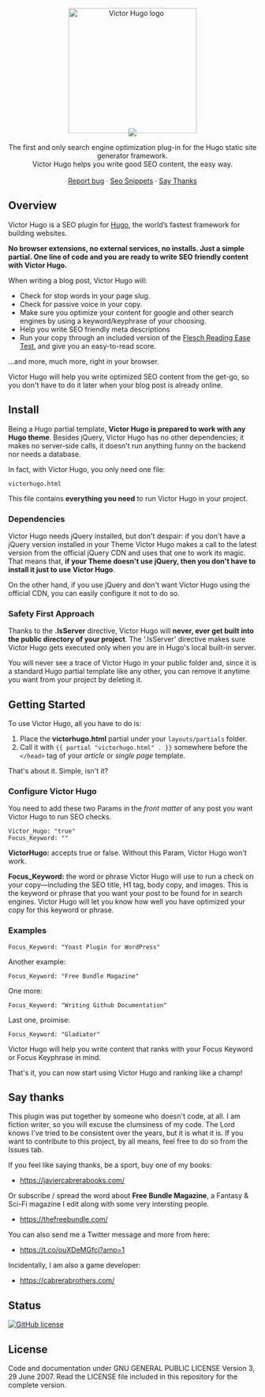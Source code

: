 <p align="center" style="margin-bottom: 0;">
  <a href="https://github.com/doncabreraphone/victorhugo/">
    <img src="https://raw.githubusercontent.com/doncabreraphone/victorhugo/master/misc/victorhugo__logo.png" alt="Victor Hugo logo" width="260" height="254" style="margin-bottom: -10px;">
  </a>
</p>

<p align="center" style="margin:0 ; padding: 0;">
<img src="https://raw.githubusercontent.com/doncabreraphone/victorhugo/8946bd99f351d6c35b643eda497d0b21b1537a48/misc/vh_font.svg">
</p>

<p align="center">
  The first and only search engine optimization plug-in for the Hugo static site generator framework.<br>Victor Hugo helps you write good SEO content, the easy way.
  <br>
  <br>
  <a href="https://github.com/doncabreraphone/victorhugo/issues">Report bug</a>
    ·
  <a href="https://github.com/doncabreraphone/victorhugo/blob/master/misc/hugo-seo-snippets.md">Seo Snippets</a>
    ·
  <a href="#say-thanks">Say Thanks</a>

  
</p>

## Overview

Victor Hugo is a SEO plugin for <a href="https://gohugo.io/">Hugo</a>, the world’s fastest framework for building websites. 

**No browser extensions, no external services, no installs. Just a simple partial. One line of code and you are ready to write SEO friendly content with Victor Hugo.**

When writing a blog post, Victor Hugo will:
* Check for stop words in your page slug.
* Check for passive voice in your copy.
* Make sure you optimize your content for google and other search engines by using a keyword/keyphrase of your choosing.
* Help you write SEO friendly meta descriptions
* Run your copy through an included version of the <a href="https://en.wikipedia.org/wiki/Flesch%E2%80%93Kincaid_readability_tests" target="_blank">Flesch Reading Ease Test</a>, and give you an easy-to-read score.

...and more, much more, right in your browser. 

Victor Hugo will help you write optimized SEO content from the get-go, so you don't have to do it later when your blog post is already online.

## Install

Being a Hugo partial template, **Victor Hugo is prepared to work with any Hugo theme**. Besides jQuery, Victor Hugo has no other dependencies; it makes no server-side calls, it doesn't run anything funny on the backend nor needs a database. 

In fact, with Victor Hugo, you only need one file: 

``
victorhugo.html
``

This file contains **everything you need** to run Victor Hugo in your project. 

### Dependencies

Victor Hugo needs jQuery installed, but don't despair: if you don't have a jQuery version installed in your Theme Victor Hugo makes a call to the latest version from the official jQuery CDN and uses that one to work its magic. That means that, **if your Theme doesn't use jQuery, then you don't have to install it just to use Victor Hugo**.

On the other hand, if you use jQuery and don't want Victor Hugo using the official CDN, you can easily configure it not to do so.

### Safety First Approach
Thanks to the **.IsServer** directive, Victor Hugo will **never, ever get built into the public directory of your project**. The '.IsServer' directive makes sure Victor Hugo gets executed only when you are in Hugo's local built-in server.

You will never see a trace of Victor Hugo in your public folder and, since it is a standard Hugo partial template like any other, you can remove it anytime you want from your project by deleting it. 

## Getting Started
To use Victor Hugo, all you have to do is:
1. Place the **victorhugo.html** partial under your ``layouts/partials`` folder.
2. Call it with ``{{ partial "victorhugo.html" . }}`` somewhere before the ``</head>`` tag of your _article_ or _single page_ template.

That's about it. Simple, isn't it?

### Configure Victor Hugo
You need to add these two Params in the _front matter_ of any post you want Victor Hugo to run SEO checks.

```
Victor_Hugo: "true"
Focus_Keyword: ""
```

**VictorHugo:** accepts true or false. Without this Param, Victor Hugo won't work.

**Focus_Keyword:** the word or phrase Victor Hugo will use to run a check on your copy—including the SEO title, H1 tag, body copy, and images. This is the keyword or phrase that you want your post to be found for in search engines. Victor Hugo will let you know how well you have optimized your copy for this keyword or phrase.

### Examples
```
Focus_Keyword: "Yoast Plugin for WordPress"
```
Another example:
```
Focus_Keyword: "Free Bundle Magazine"
```
One more:
```
Focus_Keyword: "Writing Github Documentation"
```
Last one, proimise:
```
Focus_Keyword: "Gladiator"
```

Victor Hugo will help you write content that ranks with your Focus Keyword or Focus Keyphrase in mind.

That's it, you can now start using Victor Hugo and ranking like a champ!

## Say thanks
This plugin was put together by someone who doesn't code, at all. I am fiction writer, so you will excuse the clumsiness of my code. The Lord knows I've tried to be consistent over the years, but it is what it is. If you want to contribute to this project, by all means, feel free to do so from the Issues tab. 

If you feel like saying thanks, be a sport, buy one of my books:

* https://javiercabrerabooks.com/

Or subscribe / spread the word about **Free Bundle Magazine**, a Fantasy & Sci-Fi magazine I edit along with some very intersting people.

* https://thefreebundle.com/

You can also send me a Twitter message and more from here:

* https://t.co/ouXDeMGfcj?amp=1

Incidentally, I am also a game developer:

* https://cabrerabrothers.com/


## Status
<!-- https://shields.io/category/analysis -->
[![GitHub license](https://img.shields.io/github/license/doncabreraphone/victorhugo)](https://github.com/doncabreraphone/victorhugo/blob/master/LICENSE)



## License

Code and documentation under GNU GENERAL PUBLIC LICENSE Version 3, 29 June 2007. Read the LICENSE file included in this repository for the complete version.








